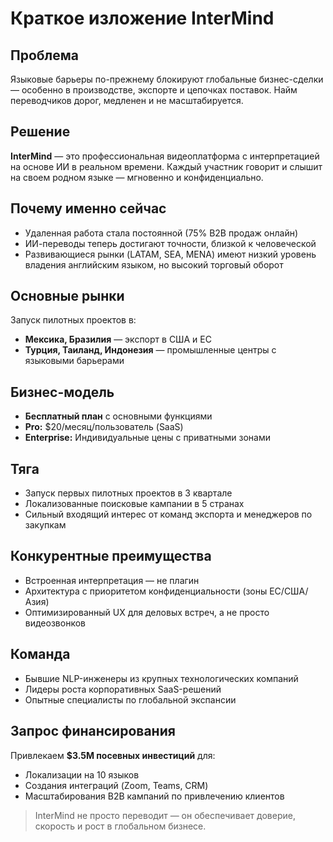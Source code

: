 # Краткое изложение InterMind <Badge type="warning" text="draft" />

## Проблема

Языковые барьеры по-прежнему блокируют глобальные бизнес-сделки — особенно в производстве, экспорте и цепочках поставок. Найм переводчиков дорог, медленен и не масштабируется.

## Решение

**InterMind** — это профессиональная видеоплатформа с интерпретацией на основе ИИ в реальном времени. Каждый участник говорит и слышит на своем родном языке — мгновенно и конфиденциально.

## Почему именно сейчас

- Удаленная работа стала постоянной (75% B2B продаж онлайн)
- ИИ-переводы теперь достигают точности, близкой к человеческой
- Развивающиеся рынки (LATAM, SEA, MENA) имеют низкий уровень владения английским языком, но высокий торговый оборот

## Основные рынки

Запуск пилотных проектов в:

- **Мексика, Бразилия** — экспорт в США и ЕС
- **Турция, Таиланд, Индонезия** — промышленные центры с языковыми барьерами

## Бизнес-модель

- **Бесплатный план** с основными функциями
- **Pro:** $20/месяц/пользователь (SaaS)
- **Enterprise:** Индивидуальные цены с приватными зонами

## Тяга

- Запуск первых пилотных проектов в 3 квартале
- Локализованные поисковые кампании в 5 странах
- Сильный входящий интерес от команд экспорта и менеджеров по закупкам

## Конкурентные преимущества

- Встроенная интерпретация — не плагин
- Архитектура с приоритетом конфиденциальности (зоны ЕС/США/Азия)
- Оптимизированный UX для деловых встреч, а не просто видеозвонков

## Команда

- Бывшие NLP-инженеры из крупных технологических компаний
- Лидеры роста корпоративных SaaS-решений
- Опытные специалисты по глобальной экспансии

## Запрос финансирования

Привлекаем **$3.5M посевных инвестиций** для:

- Локализации на 10 языков
- Создания интеграций (Zoom, Teams, CRM)
- Масштабирования B2B кампаний по привлечению клиентов

> InterMind не просто переводит — он обеспечивает доверие, скорость и рост в глобальном бизнесе.